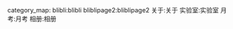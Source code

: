 category_map:
        blibli:blibli
        bliblipage2:bliblipage2
        关于:关于
        实验室:实验室
        月考:月考
        相册:相册
